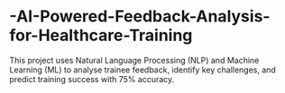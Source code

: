 # -AI-Powered-Feedback-Analysis-for-Healthcare-Training
This project uses Natural Language Processing (NLP) and Machine Learning (ML) to analyse trainee feedback, identify key challenges, and predict training success with 75% accuracy.
